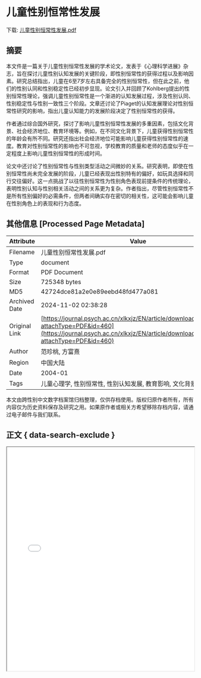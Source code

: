 # 儿童性别恒常性发展

<!-- tcd_download_link -->
下载: [儿童性别恒常性发展.pdf](儿童性别恒常性发展.pdf)
<!-- tcd_download_link_end -->

## 摘要

<!-- tcd_abstract -->
本文件是一篇关于儿童性别恒常性发展的学术论文，发表于《心理科学进展》杂志，旨在探讨儿童性别认知发展的关键阶段，即性别恒常性的获得过程以及影响因素。研究总结指出，儿童在6至7岁左右具备完全的性别恒常性，但在此之前，他们的性别认同和性别稳定性已经初步显现。论文引入并回顾了Kohlberg提出的性别恒常性理论，强调儿童性别恒常性是一个渐进的认知发展过程，涉及性别认同、性别稳定性与性别一致性三个阶段。文章还讨论了Piaget的认知发展理论对性别恒常性研究的影响，指出儿童认知能力的发展阶段决定了性别恒常性的获得。

作者通过综合国外研究，探讨了影响儿童性别恒常性发展的多重因素，包括文化背景、社会经济地位、教育环境等。例如，在不同文化背景下，儿童获得性别恒常性的年龄会有所不同。研究还指出社会经济地位可能影响儿童获得性别恒常性的速度。教育对性别恒常性的影响也不可忽视，学校教育的质量和老师的态度似乎在一定程度上影响儿童性别恒常性的形成时间。

论文中还讨论了性别恒常性与性别类型活动之间微妙的关系。研究表明，即使在性别恒常性尚未完全发展的阶段，儿童已经表现出性别特有的偏好，如玩具选择和同行交往偏好。这一点挑战了以往性别恒常性为性别角色表现前提条件的传统理论，表明性别认知与性别相关活动之间的关系更为复杂。作者指出，尽管性别恒常性不是所有性别偏好的必需条件，但两者间确实存在密切的相关性，这可能会影响儿童在性别角色上的表现和行为态度。

<!-- tcd_abstract_end -->

## 其他信息 [Processed Page Metadata]

| Attribute       | Value                                  |
|-----------------|----------------------------------------|
| Filename        | 儿童性别恒常性发展.pdf                             |
| Type            | document                                 |
| Format          | PDF Document                               |
| Size            | 725348 bytes                           |
| MD5             | 42724dce81a2e0e89eebd48fd477a081                                  |
| Archived Date   | 2024-11-02 02:38:28                             |
| Original Link   | [https://journal.psych.ac.cn/xlkxjz/EN/article/downloadArticleFile.do?attachType=PDF&id=460](https://journal.psych.ac.cn/xlkxjz/EN/article/downloadArticleFile.do?attachType=PDF&id=460)                         |
| Author          | 范珍桃, 方富熹                               |
| Region          | 中国大陆                               |
| Date            | 2004-01                                 |
| Tags            | 儿童心理学, 性别恒常性, 性别认知发展, 教育影响, 文化背景                                 |

本文由跨性别中文数字档案馆归档整理，仅供存档使用。版权归原作者所有，所有内容仅为历史资料保存及研究之用。如果原作者或相关方希望移除存档内容，请通过电子邮件与我们联系。

## 正文 { data-search-exclude }

<!-- tcd_main_text -->
<iframe src="../儿童性别恒常性发展.pdf" width="100%" height="600px">
    <p>无法显示PDF，请下载查看。</p>
</iframe>
<!-- tcd_main_text_end -->

